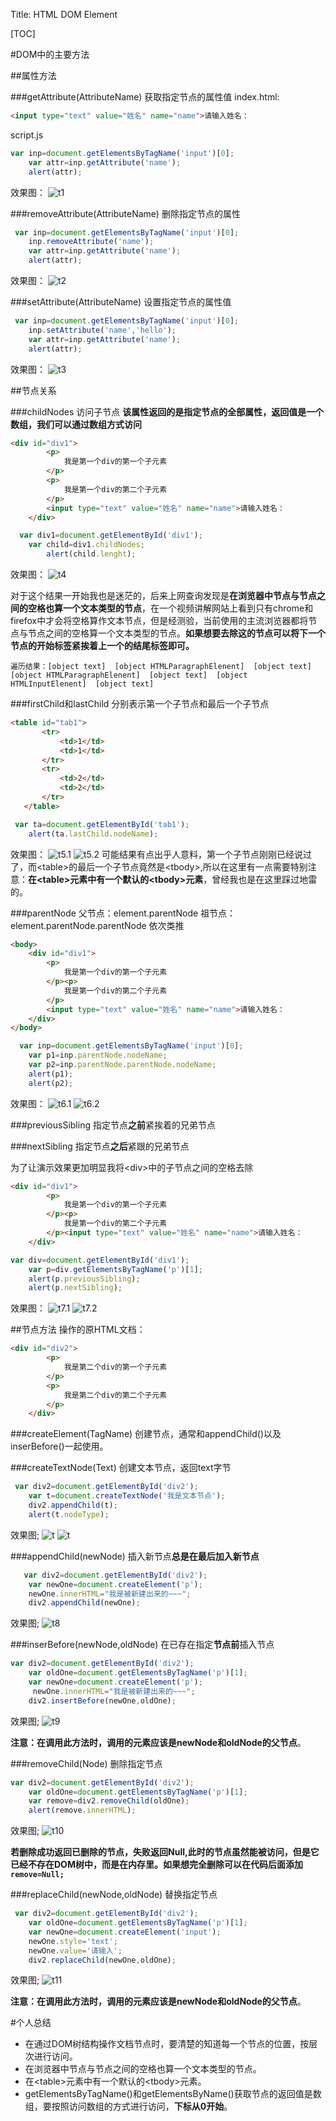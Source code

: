 Title: HTML DOM Element

[TOC]

#DOM中的主要方法

##属性方法


###getAttribute(AttributeName)
获取指定节点的属性值
index.html:
```html
<input type="text" value="姓名" name="name">请输入姓名：
```
script.js
```javascript
var inp=document.getElementsByTagName('input')[0];
    var attr=inp.getAttribute('name');
    alert(attr);
```
效果图：
![t1](img/dom1.jpg)


###removeAttribute(AttributeName)
删除指定节点的属性
```javascript
 var inp=document.getElementsByTagName('input')[0];
    inp.removeAttribute('name');
    var attr=inp.getAttribute('name');
    alert(attr);
```
效果图：
![t2](img/dom2.jpg)


###setAttribute(AttributeName)
设置指定节点的属性值
```javascript
 var inp=document.getElementsByTagName('input')[0];
    inp.setAttribute('name','hello');
    var attr=inp.getAttribute('name');
    alert(attr);
```
效果图：
![t3](img/dom3.jpg)


##节点关系

###childNodes
访问子节点
**该属性返回的是指定节点的全部属性，返回值是一个数组，我们可以通过数组方式访问**
```html
<div id="div1">
        <p>
            我是第一个div的第一个子元素
        </p>
        <p>
            我是第一个div的第二个子元素
        </p>
        <input type="text" value="姓名" name="name">请输入姓名：
    </div>
```
```javascript
  var div1=document.getElementById('div1');
    var child=div1.childNodes;
        alert(child.lenght);
```
效果图：
![t4](img/dom4.jpg)

对于这个结果一开始我也是迷茫的，后来上网查询发现是**在浏览器中节点与节点之间的空格也算一个文本类型的节点**，在一个视频讲解网站上看到只有chrome和firefox中才会将空格算作文本节点，但是经测验，当前使用的主流浏览器都将节点与节点之间的空格算一个文本类型的节点。**如果想要去除这的节点可以将下一个节点的开始标签紧挨着上一个的结尾标签即可。**

```遍历结果：[object text]  [object HTMLParagraphElenent]  [object text]  [object HTMLParagraphElenent]  [object text]  [object HTMLInputElenent]  [object text]```


###firstChild和lastChild
分别表示第一个子节点和最后一个子节点
```html
<table id="tab1">
       <tr>
           <td>1</td>
           <td>1</td>
       </tr>
       <tr>
           <td>2</td>
           <td>2</td>
       </tr>
   </table>
```
```javascript
 var ta=document.getElementById('tab1');
    alert(ta.lastChild.nodeName);
```
效果图：
![t5.1](img/dom5.1.jpg)
![t5.2](img/dom5.2.jpg)
可能结果有点出乎人意料，第一个子节点刚刚已经说过了，而\<table>的最后一个子节点竟然是\<tbody>,所以在这里有一点需要特别注意：**在\<table>元素中有一个默认的\<tbody>元素**，曾经我也是在这里踩过地雷的。


###parentNode
父节点：element.parentNode
祖节点：element.parentNode.parentNode
依次类推
```html
<body>
    <div id="div1">
        <p>
            我是第一个div的第一个子元素
        </p><p>
            我是第一个div的第二个子元素
        </p>
        <input type="text" value="姓名" name="name">请输入姓名：
    </div>
</body>
```
```javascript
  var inp=document.getElementsByTagName('input')[0];
    var p1=inp.parentNode.nodeName;
    var p2=inp.parentNode.parentNode.nodeName;
    alert(p1);
    alert(p2);
```
效果图：
![t6.1](img/dom6.1.jpg)
![t6.2](img/dom6.2.jpg)


###previousSibling
指定节点**之前**紧挨着的兄弟节点

###nextSibling
指定节点**之后**紧跟的兄弟节点

为了让演示效果更加明显我将\<div>中的子节点之间的空格去除
```html
<div id="div1">
        <p>
            我是第一个div的第一个子元素
        </p><p>
            我是第一个div的第二个子元素
        </p><input type="text" value="姓名" name="name">请输入姓名：
    </div>
```
```javascript
var div=document.getElementById('div1');
    var p=div.getElementsByTagName('p')[1];
    alert(p.previousSibling);
    alert(p.nextSibling);
```
效果图：
![t7.1](img/dom7.1.jpg)
![t7.2](img/dom7.2.jpg)


##节点方法
操作的原HTML文档：
```html
<div id="div2">
        <p>
            我是第二个div的第一个子元素
        </p>
        <p>
            我是第二个div的第二个子元素
        </p>
    </div>
```

###createElement(TagName)
创建节点，通常和appendChild()以及inserBefore()一起使用。


###createTextNode(Text)
创建文本节点，返回text字节
```javascript
 var div2=document.getElementById('div2');
    var t=document.createTextNode('我是文本节点');
    div2.appendChild(t);
    alert(t.nodeType);
```
效果图;
![t](img/dom.t.jpg)
![t](img/dom.t.1.jpg)


###appendChild(newNode)
插入新节点**总是在最后加入新节点**
```javascript
   var div2=document.getElementById('div2');
    var newOne=document.createElement('p');
    newOne.innerHTML="我是被新建出来的~~~";
    div2.appendChild(newOne);
```
效果图;
![t8](img/dom8.jpg)


###inserBefore(newNode,oldNode)
在已存在指定**节点前**插入节点

```javascript
var div2=document.getElementById('div2');
    var oldOne=document.getElementsByTagName('p')[1];
    var newOne=document.createElement('p');
     newOne.innerHTML="我是被新建出来的~~~";
    div2.insertBefore(newOne,oldOne);
```
效果图;
![t9](img/dom9.jpg)

**注意：**在调用此方法时，调用的元素应该是newNode和oldNode的**父节点**。


###removeChild(Node)
删除指定节点

```javascript
var div2=document.getElementById('div2');
    var oldOne=document.getElementsByTagName('p')[1];
    var remove=div2.removeChild(oldOne);
    alert(remove.innerHTML);
```
效果图;
![t10](img/dom10.jpg)

**若删除成功返回已删除的节点，失败返回Null,此时的节点虽然能被访问，但是它已经不存在DOM树中，而是在内存里。如果想完全删除可以在代码后面添加`remove=Null;`**


###replaceChild(newNode,oldNode)
替换指定节点

```javascript
 var div2=document.getElementById('div2');
    var oldOne=document.getElementsByTagName('p')[1];
    var newOne=document.createElement('input');
    newOne.style='text';
    newOne.value='请输入';
    div2.replaceChild(newOne,oldOne);
```
效果图;
![t11](img/dom11.jpg)

**注意：**在调用此方法时，调用的元素应该是newNode和oldNode的**父节点**。


#个人总结
* 在通过DOM树结构操作文档节点时，要清楚的知道每一个节点的位置，按层次进行访问。
* 在浏览器中节点与节点之间的空格也算一个文本类型的节点。
* 在\<table>元素中有一个默认的\<tbody>元素。
* getElementsByTagName()和getElementsByName()获取节点的返回值是数组，要按照访问数组的方式进行访问，**下标从0开始**。
